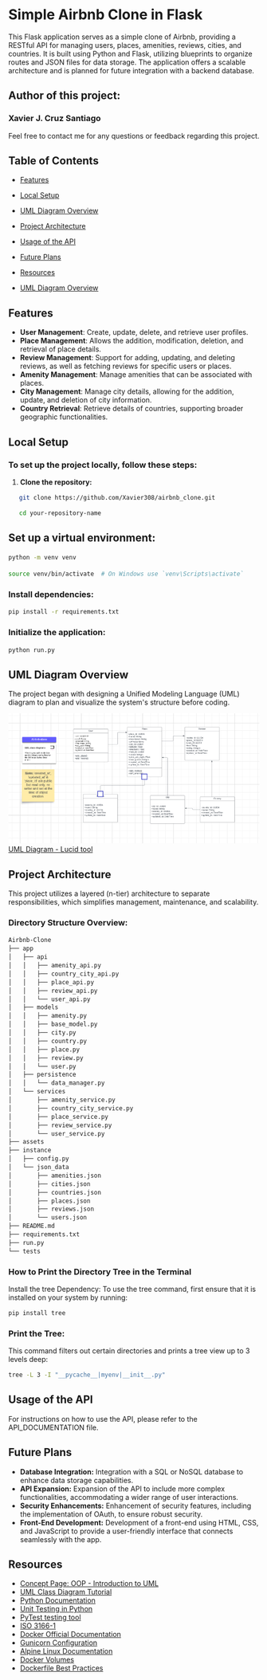 # Simple Airbnb Clone in Flask

This Flask application serves as a simple clone of Airbnb, providing a RESTful API for managing users, places, amenities, reviews, cities, and countries. It is built using Python and Flask, utilizing blueprints to organize routes and JSON files for data storage. The application offers a scalable architecture and is planned for future integration with a backend database.

## Author of this project:
### **Xavier J. Cruz Santiago**

Feel free to contact me for any questions or feedback regarding this project.

## Table of Contents

- [Features](#features)
- [Local Setup](#local-setup)
- [UML Diagram Overview](#uml-diagram-overview)
- [Project Architecture](#project-architecture)
- [Usage of the API](#usage-of-the-api)
- [Future Plans](#future-plans)
- [Resources](#resources)

- [UML Diagram Overview](#uml-diagram-overview)


## Features

- **User Management**: Create, update, delete, and retrieve user profiles.
- **Place Management**: Allows the addition, modification, deletion, and retrieval of place details.
- **Review Management**: Support for adding, updating, and deleting reviews, as well as fetching reviews for specific users or places.
- **Amenity Management**: Manage amenities that can be associated with places.
- **City Management**: Manage city details, allowing for the addition, update, and deletion of city information.
- **Country Retrieval**: Retrieve details of countries, supporting broader geographic functionalities.


## Local Setup

### To set up the project locally, follow these steps:

1. **Clone the repository:**
```bash
   git clone https://github.com/Xavier308/airbnb_clone.git
```
```bash
   cd your-repository-name
```
## Set up a virtual environment:


```bash
python -m venv venv

source venv/bin/activate  # On Windows use `venv\Scripts\activate`
```
### Install dependencies:

```bash
pip install -r requirements.txt
```
### Initialize the application:

```bash
python run.py
```
## UML Diagram Overview
The project began with designing a Unified Modeling Language (UML) diagram to plan and visualize the system's structure before coding.

![UML Diagram](assets/umldiagram.png)
[UML Diagram - Lucid tool](https://lucid.app/lucidchart/e0cd139e-e4e6-4c89-bd0b-d89784df1658/edit?viewport_loc=-2703%2C-1089%2C4631%2C2037%2C0_0&invitationId=inv_cb4e75ab-f7ac-4577-9e9d-7f15f4b32b38)

## Project Architecture
This project utilizes a layered (n-tier) architecture to separate responsibilities, which simplifies management, maintenance, and scalability.

### Directory Structure Overview:
```bash
Airbnb-Clone
├── app
│   ├── api
│   │   ├── amenity_api.py
│   │   ├── country_city_api.py
│   │   ├── place_api.py
│   │   ├── review_api.py
│   │   └── user_api.py
│   ├── models
│   │   ├── amenity.py
│   │   ├── base_model.py
│   │   ├── city.py
│   │   ├── country.py
│   │   ├── place.py
│   │   ├── review.py
│   │   └── user.py
│   ├── persistence
│   │   └── data_manager.py
│   └── services
│       ├── amenity_service.py
│       ├── country_city_service.py
│       ├── place_service.py
│       ├── review_service.py
│       └── user_service.py
├── assets
├── instance
│   ├── config.py
│   └── json_data
│       ├── amenities.json
│       ├── cities.json
│       ├── countries.json
│       ├── places.json
│       ├── reviews.json
│       └── users.json
├── README.md
├── requirements.txt
├── run.py
└── tests
```
### How to Print the Directory Tree in the Terminal

Install the tree Dependency:
To use the tree command, first ensure that it is installed on your system by running:
```bash
pip install tree
```
### Print the Tree:
This command filters out certain directories and prints a tree view up to 3 levels deep:
```bash
tree -L 3 -I "__pycache__|myenv|__init__.py"
```
## Usage of the API
For instructions on how to use the API, please refer to the API_DOCUMENTATION file.


## Future Plans
- **Database Integration:** Integration with a SQL or NoSQL database to enhance data storage capabilities.
- **API Expansion:** Expansion of the API to include more complex functionalities, accommodating a wider range of user interactions.
- **Security Enhancements:** Enhancement of security features, including the implementation of OAuth, to ensure robust security.
- **Front-End Development:** Development of a front-end using HTML, CSS, and JavaScript to provide a user-friendly interface that connects seamlessly with the app.

## Resources

- [Concept Page: OOP - Introduction to UML](https://intranet.hbtn.io/concepts/1166)
- [UML Class Diagram Tutorial](https://www.lucidchart.com/pages/uml-class-diagram)
- [Python Documentation](https://docs.python.org/3/)
- [Unit Testing in Python](https://docs.pytest.org/en/8.2.x/)
- [PyTest testing tool](https://docs.python.org/3/library/unittest.html)
- [ISO 3166-1](https://www.iso.org/iso-3166-country-codes.html)
- [Docker Official Documentation](https://docs.docker.com/)
- [Gunicorn Configuration](https://docs.gunicorn.org/en/stable/configure.html)
- [Alpine Linux Documentation](https://wiki.alpinelinux.org/wiki/Main_Page)
- [Docker Volumes](https://docs.docker.com/storage/)
- [Dockerfile Best Practices](https://docs.docker.com/build/building/best-practices/)
